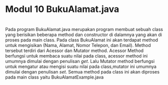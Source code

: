 # Modul 10 BukuAlamat.java
#
Pada program BukuAlamat.java merupakan program membuat sebuah class yang berisikan beberapa method dan constructor di dalamnya yang akan di proses pada main class. 
Pada class BukuAlamat ini akan terdapat method untuk mengisikan (Nama, Alamat, Nomor Telepon, dan Email).
Method tersebut terdiri dari Acessor dan Mutator method. 
Acessor Method berfungsi untuk membaca suatu nilai pada class, acessor method ini umumnya dimulai dengan penulisan *get<namaInstanceVariabel>*. Lalu Mutator method berfungsi untuk mengatur atau mengisi suatu nilai pada class,mutator ini umumnya dimulai dengan penulisan *set<namaInstanceVariable>*. Semua method pada class ini akan diproses pada main class yaitu BukuAlamatExample.java